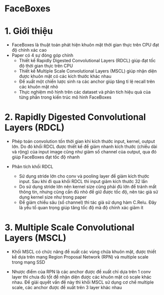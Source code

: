FaceBoxes
===================

# 1. Giới thiệu

* FaceBoxes là thuật toán phát hiện khuôn mặt thời gian thực trên CPU đạt độ chính xác cao
* Paper có 4 sự đóng góp chính
	* Thiết kế Rapidly Digested Convolutional Layers (RDCL) giúp đạt tốc độ thời gian thực trên CPU
	* Thiết kế Multiple Scale Convolutional Layers (MSCL) giúp nhận diện được khuôn mặt có các kích thước khác nhau
	* Đề xuất một chiến lược sinh ra các anchor giúp tăng tỉ lệ recall trên các khuôn mặt nhỏ
	* Thực nghiệm mô hình trên các dataset và phân tích hiệu quả của từng phần trong kiến trúc mô hình FaceBoxes
	

# 2. Rapidly Digested Convolutional Layers (RDCL)
* Phép toán convolution tốn thời gian khi kích thước input, kernel, output lớn. Do đó khối RDCL được thiết kế để giảm nhanh kích thước (chiều dài và rộng) của input image cũng như giảm số channel của output, qua đó giúp FaceBoxes đạt tốc độ nhanh

* Phân tích khối RDCL
	* Sử dụng stride lớn cho conv và pooling layer để giảm kích thước input. Sau khi đi qua khối RDCL thì input giảm kích thước 32 lần
	* Do sử dụng stride lớn nên kernel size cũng phải đủ lớn để tránh mất thông tin, nhưng cũng cần đủ nhỏ để giữ được tốc độ, nên tác giả sử dụng kernel size như trong paper
	* Để giảm chiều sâu (số channel) thì tác giả sử dụng hàm C.Relu. Đây là yếu tố quan trọng giúp tăng tốc độ mà độ chính xác giảm ít


# 3. Multiple Scale Convolutional Layers (MSCL)
* Khối MSCL có chức năng đề xuất các vùng chứa khuôn mặt, được thiết kế dựa trên mạng Region Proposal Network (RPN) và multiple scale trong mạng SSD

* Nhược điểm của RPN là các anchor được đề xuất chỉ dựa trên 1 conv layer thì chưa đủ tốt để nhận diện được các khuôn mặt có scale khác nhau. Để giải quyết vấn đề này thì khối MSCL sử dụng cơ chế multiple scale, các anchor được đề xuất trên 3 layer khác nhau